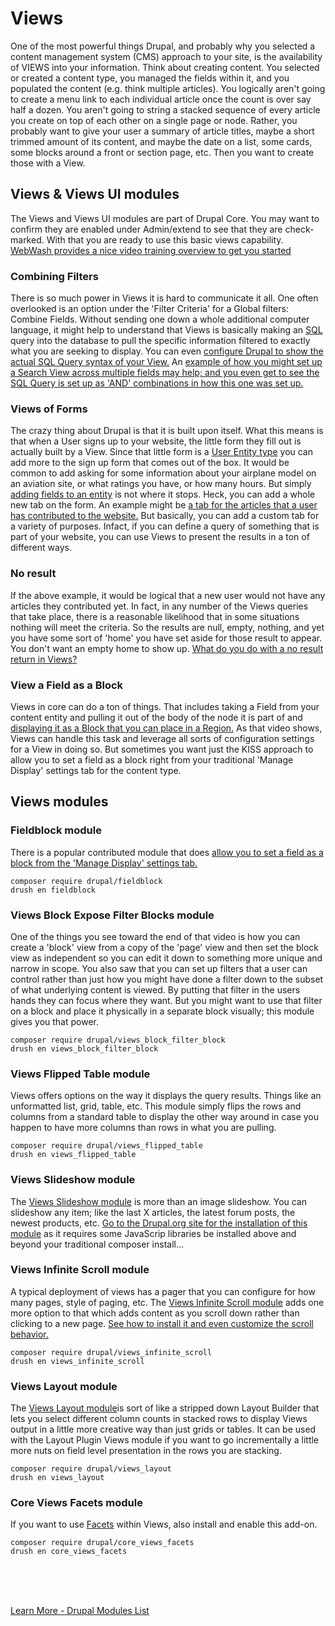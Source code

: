 
# Views

One of the most powerful things Drupal, and probably why you selected a content management system (CMS) approach to your site, is the availability of VIEWS into your information.  Think about creating content.  You selected or created a content type, you managed the fields within it, and you populated the content (e.g. think multiple articles).  You logically aren't going to create a menu link to each individual article once the count is over say half a dozen.  You aren't going to string a stacked sequence of every article you create on top of each other on a single page or node.  Rather, you probably want to give your user a summary of article titles, maybe a short trimmed amount of its content, and maybe the date on a list, some cards, some blocks around a front or section page, etc.  Then you want to create those with a View.

## Views & Views UI modules

The Views and Views UI modules are part of Drupal Core.  You may want to confirm they are enabled under Admin/extend to see that they are check-marked.  With that you are ready to use this basic views capability.   [WebWash provides a nice video training overview to get you started](https://www.webwash.net/getting-started-with-views-in-drupal/)

### Combining Filters

There is so much power in Views it is hard to communicate it all.  One often overlooked is an option under the 'Filter Criteria' for a Global filters: Combine Fields.   Without sending one down a whole additional computer language, it might help to understand that Views is basically making an [SQL](https://en.wikipedia.org/wiki/SQL) query into the database to pull the specific information filtered to exactly what you are seeking to display. You can even [configure Drupal to show the actual SQL Query syntax of your View.](https://www.drupal.org/docs/8/core/modules/views/configure-views-for-debugging)  An [example of how you might set up a Search View across multiple fields may help; and you even get to see the SQL Query is set up as 'AND' combinations in how this one was set up.](https://www.webwash.net/search-across-fields-in-views-using-combine-fields-filter-in-drupal-8/)

### Views of Forms

The crazy thing about Drupal is that it is built upon itself.  What this means is that when a User signs up to your website, the little form they fill out is actually built by a View.  Since that little form is a [User Entity type](../book/archandentities.md) you can add more to the sign up form that comes out of the box.  It would be common to add asking for some information about your airplane model on an aviation site, or what ratings you have, or how many hours.  But simply [adding fields to an entity](../modules/fields.md) is not where it stops.  Heck, you can add a whole new tab on the form.  An example might be [a tab for the articles that a user has contributed to the website.](https://www.webwash.net/custom-tab-user-profile-page-views-drupal-8/)  But basically, you can add a custom tab for a variety of purposes.  Infact, if you can define a query of something that is part of your website, you can use Views to present the results in a ton of different ways.

### No result

If the above example, it would be logical that a new user would not have any articles they contributed yet.  In fact, in any number of the Views queries that take place, there is a reasonable likelihood that in some situations nothing will meet the criteria.  So the results are null, empty, nothing, and yet you have some sort of 'home' you have set aside for those result to appear.  You don't want an empty home to show up. [What do you do with a no result return in Views?](https://www.webwash.net/hide-block-if-no-results-are-returned-using-views-in-drupal/)

### View a Field as a Block

Views in core can do a ton of things.  That includes taking a Field from your content entity and pulling it out of the body of the node it is part of and [displaying it as a Block that you can place in a Region.](https://www.youtube.com/watch?v=B0XBQ2Ra5dk&t=0s) As that video shows, Views can handle this task and leverage all sorts of configuration settings for a View in doing so.  But sometimes you want just the KISS approach to allow you to set a field as a block right from your traditional 'Manage Display' settings tab for the content type.

## Views modules

### Fieldblock module

There is a popular contributed module that does [allow you to set a field as a block from the 'Manage Display' settings tab.](https://www.youtube.com/watch?v=Q-F0ZFcfYps) 

`composer require drupal/fieldblock`<br>
`drush en fieldblock`

### Views Block Expose Filter Blocks module

One of the things you see toward the end of that video is how you can create a 'block' view from a copy of the 'page' view and then set the block view as independent so you can edit it down to something more unique and narrow in scope.  You also saw that you can set up filters that a user can control rather than just how you might have done a filter down to the subset of what underlying content is viewed.  By putting that filter in the users hands they can focus where they want.  But you might want to use that filter on a block and place it physically in a separate block visually; this module gives you that power. 

`composer require drupal/views_block_filter_block`<br>
`drush en views_block_filter_block`

### Views Flipped Table module

Views offers options on the way it displays the query results. Things like an unformatted list, grid, table, etc.  This module simply flips the rows and columns from a standard table to display the other way around in case you happen to have more columns than rows in what you are pulling. 

`composer require drupal/views_flipped_table`<br>
`drush en views_flipped_table`

### Views Slideshow module

The [Views Slideshow module](https://www.drupal.org/project/views_slideshow) is more than an image slideshow.  You can slideshow any item; like the last X articles, the latest forum posts, the newest products, etc.  [Go to the Drupal.org site for the installation of this module](https://www.drupal.org/project/views_slideshow) as it requires some JavaScrip libraries be installed above and beyond your traditional composer install...

### Views Infinite Scroll module

A typical deployment of views has a pager that you can configure for how many pages, style of paging, etc.  The [Views Infinite Scroll module](https://www.drupal.org/project/views_infinite_scroll) adds one more option to that which adds content as you scroll down rather than clicking to a new page.  [See how to install it and even customize the scroll behavior.](https://www.webwash.net/create-infinite-scroll-pages-using-views-infinite-scroll-in-drupal/)

`composer require drupal/views_infinite_scroll`<br>
`drush en views_infinite_scroll`

### Views Layout module 

The [Views Layout module](https://www.drupal.org/project/views_layout)is sort of like a stripped down Layout Builder that lets you select different column counts in stacked rows to display Views output in a little more creative way than just grids or tables.  It can be used with the Layout Plugin Views module if you want to go incrementally a little more nuts on field level presentation in the rows you are stacking.

`composer require drupal/views_layout`<br>
`drush en views_layout`


### Core Views Facets module

If you want to use [Facets](../modules/facetedsearch.md) within Views, also install and enable this add-on.

`composer require drupal/core_views_facets`<br>
`drush en core_views_facets`



<br>
<br>
<br>

[Learn More - Drupal Modules List](../chapters.md#drupal-modules)


